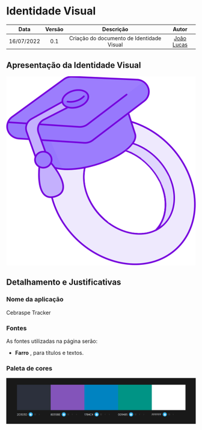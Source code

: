 # Identidade Visual

| Data | Versão | Descrição | Autor |
| :-: | :-: | :-: | :-: |
| 16/07/2022 | 0.1 | Criação do documento de Identidade Visual | [João Lucas](https://github.com/HacKairos) |

## Apresentação da Identidade Visual

![Logo](../assets/images/favicon.png)

## Detalhamento e Justificativas

### Nome da aplicação

Cebraspe Tracker

### Fontes

As fontes utilizadas na página serão:

 - **Farro** , para títulos e textos.


### Paleta de cores

![Logo](../assets/images/paleta.png)






